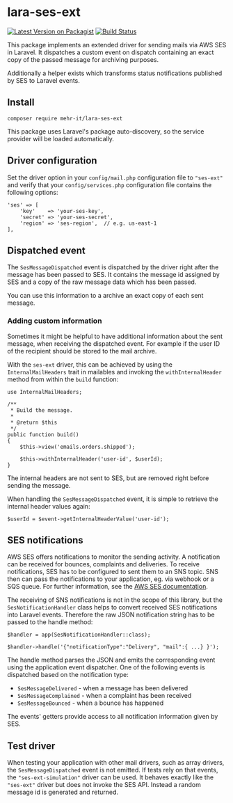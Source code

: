 # lara-ses-ext
[![Latest Version on Packagist](https://img.shields.io/packagist/v/mehr-it/lara-ses-ext.svg?style=flat-square)](https://packagist.org/packages/mehr-it/lara-ses-ext)
[![Build Status](https://travis-ci.org/mehr-it/lara-ses-ext.svg?branch=master)](https://travis-ci.org/mehr-it/lara-ses-ext)

This package implements an extended driver for sending mails via AWS SES in Laravel. It dispatches
a custom event on dispatch containing an exact copy of the passed message for archiving purposes.

Additionally a helper exists which transforms status notifications published by SES to 
Laravel events.

## Install

	composer require mehr-it/lara-ses-ext
	
This package uses Laravel's package auto-discovery, so the service provider will be loaded 
automatically.


## Driver configuration
Set the driver option in your `config/mail.php` configuration file to `"ses-ext"` and verify
that your `config/services.php` configuration file contains the following options:

	'ses' => [
        'key'    => 'your-ses-key',
        'secret' => 'your-ses-secret',
        'region' => 'ses-region',  // e.g. us-east-1
    ],
    
## Dispatched event
The `SesMessageDispatched` event is dispatched by the driver right after the message has been
passed to SES. It contains the message id assigned by SES and a copy of the raw message data
which has been passed.

You can use this information to a archive an exact copy of each sent message.

### Adding custom information
Sometimes it might be helpful to have additional information about the sent message, when receiving
the dispatched event. For example if the user ID of the recipient should be stored to the mail
archive.

With the `ses-ext` driver, this can be achieved by using the `InternalMailHeaders` trait in 
mailables and invoking the `withInternalHeader` method from within the `build` function:

    use InternalMailHeaders;

    /**
     * Build the message.
     *
     * @return $this
     */
    public function build()
    {
        $this->view('emails.orders.shipped');
    
        $this->withInternalHeader('user-id', $userId);
    }

The internal headers are not sent to SES, but are removed right before sending the message.
    
When handling the `SesMessageDispatched` event, it is simple to retrieve the internal header
values again:

    $userId = $event->getInternalHeaderValue('user-id');

## SES notifications
AWS SES offers notifications to monitor the sending activity. A notification can be received for
bounces, complaints and deliveries. To receive notifications, SES has to be configured to sent
them to an SNS topic. SNS then can pass the notifications to your application, eg. via webhook
or a SQS queue. For further information, see the 
[AWS SES documentation](https://docs.aws.amazon.com/ses/latest/DeveloperGuide/monitor-sending-activity-using-notifications.html).

The receiving of SNS notifications is not in the scope of this library, but the
`SesNotificationHandler` class helps to convert received SES notifications into Laravel events. 
Therefore the raw JSON notification string has to be passed to the handle method:

    $handler = app(SesNotificationHandler::class);
    
    $handler->handle('{"notificationType":"Delivery", "mail":{ ...} }');
    
The handle method parses the JSON and emits the corresponding event using the application
event dispatcher. One of the following events is dispatched based on the notification type:

* `SesMessageDelivered` - when a message has been delivered
* `SesMessageComplained` - when a complaint has been received
* `SesMessageBounced` - when a bounce has happened

The events' getters provide access to all notification information given by SES.


## Test driver
When testing your application with other mail drivers, such as array drivers, the `SesMessageDispatched` 
event is not emitted. If tests rely on that events, the `"ses-ext-simulation"` driver can be used. It
behaves exactly like the `"ses-ext"` driver but does not invoke the SES API. Instead a random message id
is generated and returned.
